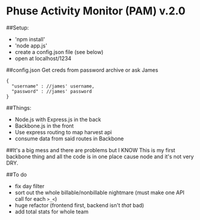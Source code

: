 Phuse Activity Monitor (PAM) v.2.0
====================================

##Setup: 
- 'npm install'
- 'node app.js'
- create a config.json file (see below)
- open at localhost/1234

##config.json
Get creds from password archive or ask James

    {
      "username" : //james' username,
      "password" : //james' password
    }

##Things: 
- Node.js with Express.js in the back
- Backbone.js in the front
- Use express routing to map harvest api
- consume data from said routes in Backbone 

##It's a big mess and there are problems but I KNOW
This is my first backbone thing and all the code is in one place cause node and it's not very DRY. 

##To do
- fix day filter
- sort out the whole billable/nonbillable nightmare (must make one API call for each `>_<`)
- huge refactor (frontend first, backend isn't *that* bad)
- add total stats for whole team

